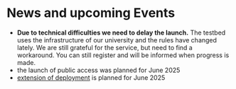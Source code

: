 # News and upcoming Events

- **Due to technical difficulties we need to delay the launch.** The testbed uses the infrastructure of our university and the rules have changed lately. We are still grateful for the service, but need to find a workaround. You can still register and will be informed when progress is made.
- the launch of public access was planned for June 2025
- [extension of deployment](/content/deployment.md#changes-in-near-future) is planned for June 2025
